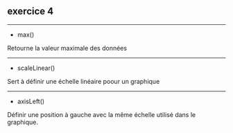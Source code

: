
## exercice 4

***

* max()

Retourne la valeur maximale des données

***

* scaleLinear() 

Sert à définir une échelle linéaire poour un graphique 

***

* axisLeft()

Définir une position à gauche avec la même échelle utilisé dans le graphique.



